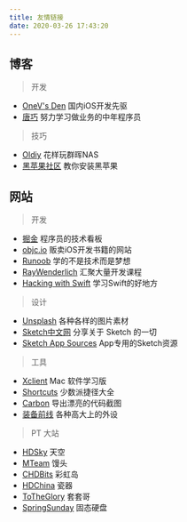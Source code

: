 ```yaml
---
title: 友情链接
date: 2020-03-26 17:43:20
---
```


## 博客

> 开发

- [OneV's Den](https://onevcat.com/) 国内iOS开发先驱
- [唐巧](http://blog.devtang.com/) 努力学习做业务的中年程序员

> 技巧

- [Oldiy](https://odcn.top/) 花样玩群晖NAS
- [黑苹果社区](https://osx.cx/) 教你安装黑苹果

## 网站

> 开发

- [掘金](http://e.xitu.io/) 程序员的技术看板
- [objc.io](https://www.objc.io/) 贩卖iOS开发书籍的网站
- [Runoob](https://www.runoob.com/) 学的不是技术而是梦想
- [RayWenderlich](https://www.raywenderlich.com/) 汇聚大量开发课程
- [Hacking with Swift](https://www.hackingwithswift.com/) 学习Swift的好地方

> 设计

- [Unsplash](https://unsplash.com/) 各种各样的图片素材
- [Sketch中文网](http://sketchcn.com/index.html) 分享关于 Sketch 的一切
- [Sketch App Sources](https://www.sketchappsources.com/) App专用的Sketch资源

> 工具

- [Xclient](https://xclient.info/) Mac 软件学习版
- [Shortcuts](https://shortcuts.sspai.com/) 少数派捷径大全
- [Carbon](https://carbon.now.sh/) 导出漂亮的代码截图
- [装备前线](https://www.zfrontier.com/) 各种高大上的外设

> PT 大站

- [HDSky](https://hdsky.me/) 天空
- [MTeam](https://pt.m-team.cc/) 馒头
- [CHDBits](https://chdbits.co/) 彩虹岛
- [HDChina](https://hdchina.org/) 瓷器
- [ToTheGlory](https://totheglory.im/) 套套哥
- [SpringSunday](https://springsunday.net/) 固态硬盘